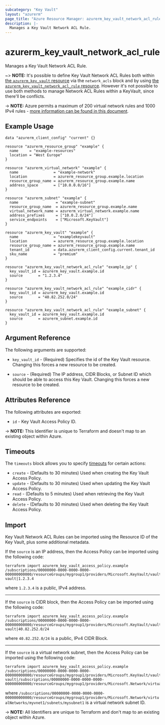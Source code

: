 ```yaml
---
subcategory: "Key Vault"
layout: "azurerm"
page_title: "Azure Resource Manager: azurerm_key_vault_network_acl_rule"
description: |-
  Manages a Key Vault Network ACL Rule.
---
```


# azurerm_key_vault_network_acl_rule

Manages a Key Vault Network ACL Rule.

~> **NOTE:** It's possible to define Key Vault Network ACL Rules both within [the `azurerm_key_vault` resource](key_vault.html) via the `network_acls` block and by using [the `azurerm_key_vault_network_acl_rule` resource](key_vault_network_acl_rule.html). However it's not possible to use both methods to manage Network ACL Rules within a KeyVault, since there'll be conflicts.

-> **NOTE:** Azure permits a maximum of 200 virtual network rules and 1000 IPv4 rules - [more information can be found in this document](https://docs.microsoft.com/en-us/azure/key-vault/general/network-security).

## Example Usage

```hcl
data "azurerm_client_config" "current" {}

resource "azurerm_resource_group" "example" {
  name     = "example-resources"
  location = "West Europe"
}

resource "azurerm_virtual_network" "example" {
  name                = "example-network"
  location            = azurerm_resource_group.example.location
  resource_group_name = azurerm_resource_group.example.name
  address_space       = ["10.0.0.0/16"]
}

resource "azurerm_subnet" "example" {
  name                 = "example-subnet"
  resource_group_name  = azurerm_resource_group.example.name
  virtual_network_name = azurerm_virtual_network.example.name
  address_prefixes     = ["10.0.2.0/24"]
  service_endpoints    = ["Microsoft.KeyVault"]
}

resource "azurerm_key_vault" "example" {
  name                = "examplekeyvault"
  location            = azurerm_resource_group.example.location
  resource_group_name = azurerm_resource_group.example.name
  tenant_id           = data.azurerm_client_config.current.tenant_id
  sku_name            = "premium"
}

resource "azurerm_key_vault_network_acl_rule" "example_ip" {
  key_vault_id = azurerm_key_vault.example.id
  source       = "1.2.3.4"
}

resource "azurerm_key_vault_network_acl_rule" "example_cidr" {
  key_vault_id = azurerm_key_vault.example.id
  source       = "40.82.252.0/24"
}

resource "azurerm_key_vault_network_acl_rule" "example_subnet" {
  key_vault_id = azurerm_key_vault.example.id
  source       = azurerm_subnet.example.id
}
```

## Argument Reference

The following arguments are supported:

* `key_vault_id` - (Required) Specifies the id of the Key Vault resource. Changing this
    forces a new resource to be created.

* `source` - (Required) The IP address, CIDR Blocks, or Subnet ID which should be able
    to access this Key Vault. Changing this forces a new resource to be created.

## Attributes Reference

The following attributes are exported:

* `id` - Key Vault Access Policy ID.

-> **NOTE:** This Identifier is unique to Terraform and doesn't map to an existing object within Azure.

## Timeouts

The `timeouts` block allows you to specify [timeouts](https://www.terraform.io/docs/configuration/resources.html#timeouts) for certain actions:

* `create` - (Defaults to 30 minutes) Used when creating the Key Vault Access Policy.
* `update` - (Defaults to 30 minutes) Used when updating the Key Vault Access Policy.
* `read` - (Defaults to 5 minutes) Used when retrieving the Key Vault Access Policy.
* `delete` - (Defaults to 30 minutes) Used when deleting the Key Vault Access Policy.

## Import

Key Vault Network ACL Rules can be imported using the Resource ID of the Key Vault, plus some additional metadata.


If the `source` is an IP address, then the Access Policy can be imported using the following code:

```shell
terraform import azurerm_key_vault_access_policy.example /subscriptions/00000000-0000-0000-0000-000000000000/resourceGroups/mygroup1/providers/Microsoft.KeyVault/vaults/test-vault|1.2.3.4
```

where `1.2.3.4` is a public, IPv4 address.

---

If the `source` is CIDR block, then the Access Policy can be imported using the following code:

```shell
terraform import azurerm_key_vault_access_policy.example /subscriptions/00000000-0000-0000-0000-000000000000/resourceGroups/mygroup1/providers/Microsoft.KeyVault/vaults/test-vault|40.82.252.0/24
```

where `40.82.252.0/24` is a public, IPv4 CIDR Block.

---

If the `source` is a virtual network subnet, then the Access Policy can be imported using the following code:

```shell
terraform import azurerm_key_vault_access_policy.example /subscriptions/00000000-0000-0000-0000-000000000000/resourceGroups/mygroup1/providers/Microsoft.KeyVault/vaults/test-vault|/subscriptions/00000000-0000-0000-0000-000000000000/resourceGroups/mygroup1/providers/Microsoft.Network/virtualNetworks/myvnet1/subnets/mysubnet1
```

where `/subscriptions/00000000-0000-0000-0000-000000000000/resourceGroups/mygroup1/providers/Microsoft.Network/virtualNetworks/myvnet1/subnets/mysubnet1` is a virtual network subnet ID.

-> **NOTE:** All Identifiers are unique to Terraform and don't map to an existing object within Azure.
